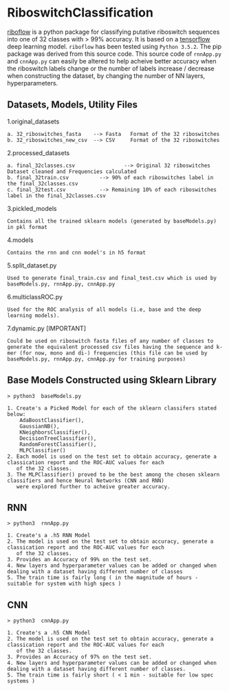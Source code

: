 # RiboswitchClassification

[riboflow](https://test.pypi.org/project/riboflow/) is a python package for classifying putative riboswitch sequences into one of 32 classes with > 99% accuracy. It is based on a [tensorflow](https://www.tensorflow.org) deep learning model. ``riboflow`` has been tested using ``Python 3.5.2``. 
The pip package was derived from this source code. This source code of ``rnnApp.py`` and ``cnnApp.py`` can easily be altered to help acheive better accuracy when the riboswitch labels change or the number of labels increase / decrease when constructing the dataset, by changing the number of NN layers, hyperparameters.  

Datasets, Models, Utility Files
------------

1.original_datasets

    a. 32_riboswitches_fasta    --> Fasta   Format of the 32 riboswitches
    b. 32_riboswitches_new_csv  --> CSV     Format of the 32 riboswitches
    
2.processed_datasets

    a. final_32classes.csv                --> Original 32 riboswitches Dataset cleaned and Frequencies calculated
    b. final_32train.csv          --> 90% of each riboswitches label in the final_32classes.csv
    c. final_32test.csv           --> Remaining 10% of each riboswitches label in the final_32classes.csv
    
3.pickled_models

    Contains all the trained sklearn models (generated by baseModels.py) in pkl format
    
4.models

    Contains the rnn and cnn model's in h5 format 
    
5.split_dataset.py

    Used to generate final_train.csv and final_test.csv which is used by baseModels.py, rnnApp.py, cnnApp.py 
    
6.multiclassROC.py

    Used for the ROC analysis of all models (i.e, base and the deep learning models). 
    
7.dynamic.py [IMPORTANT]
    
    Could be used on riboswitch fasta files of any number of classes to generate the equivalent processed csv files having the sequence and k-mer (for now, mono and di-) frequencies (this file can be used by baseModels.py, rnnApp.py, cnnApp.py for training purposes) 
    
Base Models Constructed using Sklearn Library
------------

    > python3  baseModels.py
    
    1. Create's a Picked Model for each of the sklearn classifers stated below:
        AdaBoostClassifier(),
        GaussianNB(),
        KNeighborsClassifier(),
        DecisionTreeClassifier(),
        RandomForestClassifier(),
        MLPClassifier()
    2. Each model is used on the test set to obtain accuracy, generate a classication report and the ROC-AUC values for each 
       of the 32 classes. 
    3. The MLPClassifier() proved to be the best among the chosen sklearn classifiers and hence Neural Networks (CNN and RNN) 
       were explored further to acheive greater accuracy.
 
 RNN
------------

    > python3  rnnApp.py
    
    1. Create's a .h5 RNN Model
    2. The model is used on the test set to obtain accuracy, generate a classication report and the ROC-AUC values for each 
       of the 32 classes. 
    3. Provides an Accuracy of 99% on the test set.
    4. New layers and hyperparameter values can be added or changed when dealing with a dataset having different number of classes
    5. The train time is fairly long ( in the magnitude of hours - suitable for system with high specs )
    
CNN
------------

    > python3  cnnApp.py
    
    1. Create's a .h5 CNN Model
    2. The model is used on the test set to obtain accuracy, generate a classication report and the ROC-AUC values for each 
       of the 32 classes. 
    3. Provides an Accuracy of 97% on the test set.
    4. New layers and hyperparameter values can be added or changed when dealing with a dataset having different number of classes.
    5. The train time is fairly short ( < 1 min - suitable for low spec systems )
 
    
